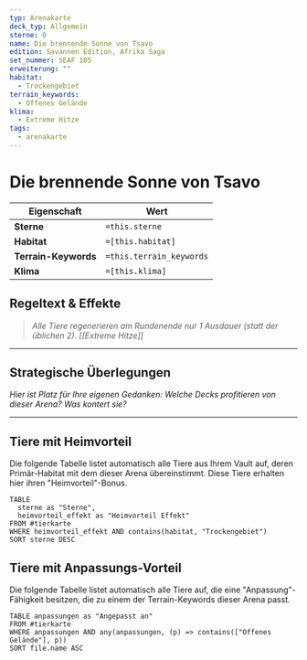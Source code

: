 ```yaml
---
typ: Arenakarte
deck_typ: Allgemein
sterne: 0
name: Die brennende Sonne von Tsavo
edition: Savannen Edition, Afrika Saga
set_nummer: SEAF 105
erweiterung: ""
habitat:
  - Trockengebiet
terrain_keywords:
  - Offenes Gelände
klima:
  - Extreme Hitze
tags:
  - arenakarte
---
```


# Die brennende Sonne von Tsavo

| Eigenschaft | Wert |
|---|---|
| **Sterne** | `=this.sterne` |
| **Habitat** | `=[this.habitat]` |
| **Terrain-Keywords** | `=this.terrain_keywords` |
| **Klima** | `=[this.klima]` |

## Regeltext & Effekte

> *Alle Tiere regenerieren am Rundenende nur 1 Ausdauer (statt der üblichen 2). [[Extreme Hitze]]*

---
## Strategische Überlegungen

*Hier ist Platz für Ihre eigenen Gedanken: Welche Decks profitieren von dieser Arena? Was kontert sie?*

---
## Tiere mit Heimvorteil

Die folgende Tabelle listet automatisch alle Tiere aus Ihrem Vault auf, deren Primär-Habitat mit dem dieser Arena übereinstimmt. Diese Tiere erhalten hier ihren "Heimvorteil"-Bonus.

```dataview
TABLE
  sterne as "Sterne",
  heimvorteil_effekt as "Heimvorteil Effekt"
FROM #tierkarte
WHERE heimvorteil_effekt AND contains(habitat, "Trockengebiet")
SORT sterne DESC
```

## Tiere mit Anpassungs-Vorteil

Die folgende Tabelle listet automatisch alle Tiere auf, die eine "Anpassung"-Fähigkeit besitzen, die zu einem der Terrain-Keywords dieser Arena passt.

``` dataview
TABLE anpassungen as "Angepasst an"
FROM #tierkarte
WHERE anpassungen AND any(anpassungen, (p) => contains(["Offenes Gelände"], p))
SORT file.name ASC
